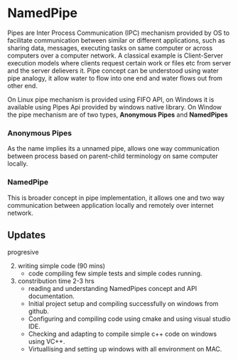 # NamedPipe

Pipes are Inter Process Communication (IPC) mechanism provided by OS to facilitate communication between similar or different applications, such as sharing data, messages, executing tasks on same computer or across computers over a computer network. A classical example is Client-Server execution models where clients request certain work or files etc from server and the server delievers it. Pipe concept can be understood using water pipe analogy, it allow water to flow into one end and water flows out from other end.

On Linux pipe mechanism is provided using FIFO API, on Windows it is available using Pipes Api provided by windows native library. On Window the pipe mechanism are of two types, **Anonymous Pipes** and **NamedPipes**  

### Anonymous Pipes
As the name implies its a unnamed pipe, allows one way communication between process based on parent-child terminology on same computer locally.

### NamedPipe  
This is broader concept in pipe implementation, it allows one and two way communication between application locally and remotely over internet network.

## Updates

progresive

2. writing simple code (90 mins)
    - code compiling few simple tests and simple codes running.
1. constribution time 2-3 hrs
    - reading and understanding NamedPipes concept and API documentation.
    - Initial project setup and compiling successfully on windows from github.
    - Configuring and compiling code using cmake and using visual studio IDE.
    - Checking and adapting to compile simple c++ code on windows using VC++.
    - Virtuallising and setting up windows with all environment on MAC.
